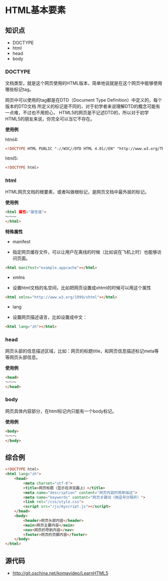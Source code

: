 HTML基本要素
===========

## 知识点

* DOCTYPE
* html
* head
* body

### DOCTYPE

文档类型，就是这个网页使用的HTML版本，简单地说就是在这个网页中能够使用哪些标记tag。

网页中可以使用的tag都是在DTD（Document Type Definition）中定义的，每个版本的DTD文档
所定义的标记是不同的，对于初学者来说理解DTD的概念可能有一点难，不过也不用担心，
HTML5的网页是不记述DTD的，所以对于初学HTML5的朋友来说，你完全可以当它不存在。

**使用例**

html4:
~~~html
<!DOCTYPE HTML PUBLIC "-//W3C//DTD HTML 4.01//EN" "http://www.w3.org/TR/html4/strict.dtd">
~~~

html5:
~~~html
<!DOCTYPE html>
~~~

### html

HTML网页文档的根要素，或者叫做根标记，是网页文档中最外层的标记。

**使用例**

~~~html
<html 属性="属性值">
〜〜〜
</html>
~~~

**特殊属性**

* manifest
 + 指定网页缓存文件，可以让用户在离线的时候（比如说在飞机上时）也能够访问页面。
~~~html
<html manifest="example.appcache"></html>
~~~
* xmlns
 + 设置html文档的名空间，比如把网页设置成xhtml的时候可以用这个属性
~~~html
<html xmlns="http://www.w3.org/1999/xhtml"></html>
~~~
* lang
 + 设置网页描述语言，比如设置成中文：
~~~html
<html lang="zh"></html>
~~~

### head

网页头部的信息描述区域，比如：网页的标题title，和网页信息描述标记meta等等网页头部信息。

**使用例**

~~~html
<head>
〜〜〜
</head>
~~~

### body

网页具体内容部分，在html标记内只能有一个body标记。

**使用例**

~~~html
<body>
〜〜〜
</body>
~~~

## 综合例

~~~html
<!DOCTYPE html>
<html lang="zh">
    <head>
        <meta charset="utf-8">
        <title>网页标题（显示在浏览器上）</title>
        <meta name="description" content="网页内容的简单描述">
        <meta name="keywords" content="网页关键词（用逗号分隔开）">
        <link rel="/css/style.css">
        <script src="/js/myscript.js"></script>
    </head>
    <body>
        <header>网页头部内容</header>
        <main>网页主要内容</main>
        <nav>网页的导航内容</nav>
        <footer>网页的页脚内容</footer>
    </body>
</html>
~~~

## 源代码

* http://git.oschina.net/komavideo/LearnHTML5